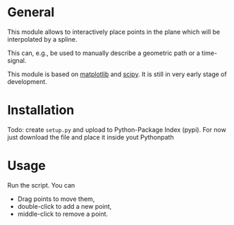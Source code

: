 # General

This module allows to interactively place points in the plane which will be
interpolated by a spline.

This can, e.g., be used to manually describe a geometric path or a time-signal.

This module is based on [matplotlib]() and [scipy](). It is still in very early stage of development.


# Installation
Todo: create `setup.py` and upload to Python-Package Index (pypi). For now just download the file
and place it inside yout Pythonpath

# Usage
Run the script. You can
* Drag points to move them,
* double-click to add a new point,
* middle-click to remove a point.

